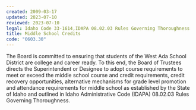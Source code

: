 ```yaml
---
created: 2009-03-17
updated: 2023-07-10
reviewed: 2023-07-10
legal: Idaho Code 33-1614,IDAPA 08.02.03 Rules Governing Thoroughness
title: Middle School Credits
code: "0603.30"
---
```


The Board is committed to ensuring that students of the West Ada School District are college and career ready. To this end, the Board of Trustees directs the Superintendent or Designee to adopt course requirements to meet or exceed the middle school course and credit requirements, credit recovery opportunities, alternative mechanisms for grade level promotion and attendance requirements for middle school as established by the State of Idaho and outlined in Idaho Administrative Code (IDAPA) 08.02.03 Rules Governing Thoroughness.
